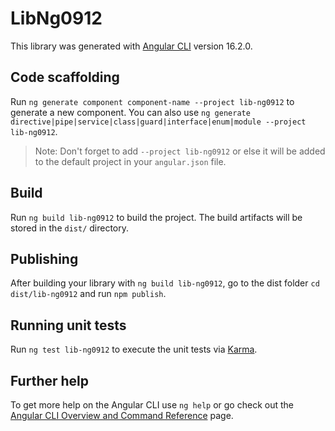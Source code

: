 # LibNg0912

This library was generated with [Angular CLI](https://github.com/angular/angular-cli) version 16.2.0.

## Code scaffolding

Run `ng generate component component-name --project lib-ng0912` to generate a new component. You can also use `ng generate directive|pipe|service|class|guard|interface|enum|module --project lib-ng0912`.
> Note: Don't forget to add `--project lib-ng0912` or else it will be added to the default project in your `angular.json` file. 

## Build

Run `ng build lib-ng0912` to build the project. The build artifacts will be stored in the `dist/` directory.

## Publishing

After building your library with `ng build lib-ng0912`, go to the dist folder `cd dist/lib-ng0912` and run `npm publish`.

## Running unit tests

Run `ng test lib-ng0912` to execute the unit tests via [Karma](https://karma-runner.github.io).

## Further help

To get more help on the Angular CLI use `ng help` or go check out the [Angular CLI Overview and Command Reference](https://angular.io/cli) page.
